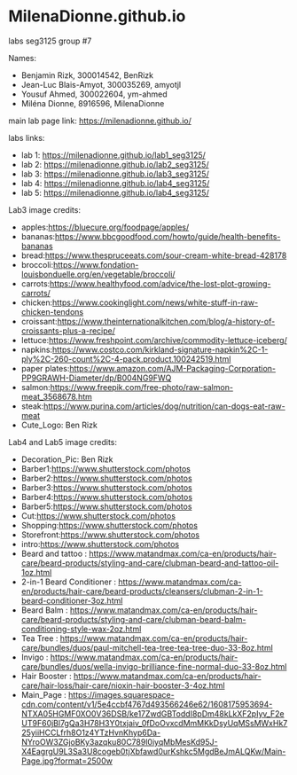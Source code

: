 # MilenaDionne.github.io
labs seg3125
group #7

Names:
* Benjamin Rizk, 300014542, BenRizk
* Jean-Luc Blais-Amyot, 300035269, amyotjl
* Yousuf Ahmed, 300022604, ym-ahmed
* Miléna Dionne, 8916596, MilenaDionne

main lab page link: https://milenadionne.github.io/ 

labs links: 
* lab 1: https://milenadionne.github.io/lab1_seg3125/
* lab 2: https://milenadionne.github.io/lab2_seg3125/
* lab 3: https://milenadionne.github.io/lab3_seg3125/
* lab 4: https://milenadionne.github.io/lab4_seg3125/
* lab 5: https://milenadionne.github.io/lab4_seg3125/

Lab3 image credits:
- apples:https://bluecure.org/foodpage/apples/
- bananas:https://www.bbcgoodfood.com/howto/guide/health-benefits-bananas
- bread:https://www.thespruceeats.com/sour-cream-white-bread-428178
- broccoli:https://www.fondation-louisbonduelle.org/en/vegetable/broccoli/
- carrots:https://www.healthyfood.com/advice/the-lost-plot-growing-carrots/
- chicken:https://www.cookinglight.com/news/white-stuff-in-raw-chicken-tendons
- croissant:https://www.theinternationalkitchen.com/blog/a-history-of-croissants-plus-a-recipe/
- lettuce:https://www.freshpoint.com/archive/commodity-lettuce-iceberg/
- napkins:https://www.costco.com/kirkland-signature-napkin%2C-1-ply%2C-260-count%2C-4-pack.product.100242519.html
- paper plates:https://www.amazon.com/AJM-Packaging-Corporation-PP9GRAWH-Diameter/dp/B004NG9FWQ
- salmon:https://www.freepik.com/free-photo/raw-salmon-meat_3568678.htm
- steak:https://www.purina.com/articles/dog/nutrition/can-dogs-eat-raw-meat
- Cute_Logo: Ben Rizk

Lab4 and Lab5 image credits:
- Decoration_Pic: Ben Rizk
- Barber1:https://www.shutterstock.com/photos
- Barber2:https://www.shutterstock.com/photos
- Barber3:https://www.shutterstock.com/photos
- Barber4:https://www.shutterstock.com/photos
- Barber5:https://www.shutterstock.com/photos
- Cut:https://www.shutterstock.com/photos
- Shopping:https://www.shutterstock.com/photos
- Storefront:https://www.shutterstock.com/photos
- intro:https://www.shutterstock.com/photos
- Beard and tattoo : https://www.matandmax.com/ca-en/products/hair-care/beard-products/styling-and-care/clubman-beard-and-tattoo-oil-1oz.html
- 2-in-1 Beard Conditioner : https://www.matandmax.com/ca-en/products/hair-care/beard-products/cleansers/clubman-2-in-1-beard-conditioner-3oz.html
- Beard Balm : https://www.matandmax.com/ca-en/products/hair-care/beard-products/styling-and-care/clubman-beard-balm-conditioning-style-wax-2oz.html
- Tea Tree : https://www.matandmax.com/ca-en/products/hair-care/bundles/duos/paul-mitchell-tea-tree-tea-tree-duo-33-8oz.html
- Invigo : https://www.matandmax.com/ca-en/products/hair-care/bundles/duos/wella-invigo-brilliance-fine-normal-duo-33-8oz.html
- Hair Booster : https://www.matandmax.com/ca-en/products/hair-care/hair-loss/hair-care/nioxin-hair-booster-3-4oz.html
- Main_Page : https://images.squarespace-cdn.com/content/v1/5e4ccbf4767d493566246e62/1608175953694-NTXA05HGMF0XO0V36DSB/ke17ZwdGBToddI8pDm48kLkXF2pIyv_F2eUT9F60jBl7gQa3H78H3Y0txjaiv_0fDoOvxcdMmMKkDsyUqMSsMWxHk725yiiHCCLfrh8O1z4YTzHvnKhyp6Da-NYroOW3ZGjoBKy3azqku80C789l0iyqMbMesKd95J-X4EagrgU9L3Sa3U8cogeb0tjXbfawd0urKshkc5MgdBeJmALQKw/Main-Page.jpg?format=2500w


